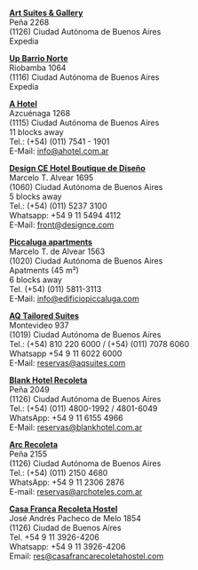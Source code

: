 **[Art Suites & Gallery](https://art-suites-and-gallery.buenosaireshotelsargentina.com/en/)**<br>
Peña 2268<br>
(1126) Ciudad Autónoma de Buenos Aires<br>
Expedia<br>

**[Up Barrio Norte](https://uphoteles.com/up-barrio-norte/)**<br>
Riobamba 1064<br>
(1116) Ciudad Autónoma de Buenos Aires<br>
Expedia<br>

**[A Hotel](https://ahotel.com.ar/)**<br>
Azcuénaga 1268<br>
(1115) Ciudad Autónoma de Buenos Aires<br>
11 blocks away<br>
Tel.: (+54) (011) 7541 - 1901<br>
E-Mail: [info@ahotel.com.ar](mailto:info@ahotel.com.ar)<br>

**[Design CE Hotel Boutique de Diseño](https://www.designce.com/)**<br>
Marcelo T. Alvear 1695<br> 
(1060) Ciudad Autónoma de Buenos Aires<br>
5 blocks away<br>
Tel.: (+54) (011) 5237 3100<br>
Whatsapp: +54 9 11 5494 4112<br>
E-Mail: [front@designce.com](mailto:front@designce.com)<br>

**[Piccaluga apartments](https://www.edificiopiccaluga.com/es/index.php)**<br>
Marcelo T. de Alvear 1563<br> 
(1020) Ciudad Autónoma de Buenos Aires<br>
Apatments (45 m²)<br>
6 blocks away<br>
Tel. (+54) (011) 5811-3113<br>
E-Mail: [info@edificiopiccaluga.com](mailto:info@edificiopiccaluga.com)<br> 

**[AQ Tailored Suites](https://www.aqsuites.com/)**<br>
Montevideo 937<br> 
(1019) Ciudad Autónoma de Buenos Aires<br>
Tel.: (+54) 810 220 6000 / (+54) (011) 7078 6060<br>
Whatsapp +54 9 11 6022 6000<br>
E-Mail: [reservas@aqsuites.com](mailto:reservas@aqsuites.com)<br>

**[Blank Hotel Recoleta](https://www.blankhotel.com.ar/)**<br>
Peña 2049<br>
(1126) Ciudad Autónoma de Buenos Aires<br>
Tel.: (+54) (011) 4800-1992 / 4801-6049<br>
WhatsApp: +54 9 11 6155 4966<br>
E-Mail: [reservas@blankhotel.com.ar](mailto:reservas@blankhotel.com.ar)<br> 

**[Arc Recoleta](https://www.arcrecoleta.com.ar/)**<br>
Peña 2155<br>
(1126) Ciudad Autónoma de Buenos Aires<br>
Tel.: (+54) (011)  2150 4680<br>
WhatsApp: +54 9 11 2306 2876<br>
E-mail: [reservas@archoteles.com.ar](mailto:reservas@archoteles.com.ar)<br>

**[Casa Franca Recoleta Hostel](https://casafrancarecoletahostel.com/)**<br>
José Andrés Pacheco de Melo 1854<br>
(1126) Ciudad de Buenos Aires<br>
Tel.  +54 9 11 3926-4206<br>
Whatsapp: +54 9 11 3926-4206<br>
Email: [res@casafrancarecoletahostel.com](res@casafrancarecoletahostel.com)<br>

